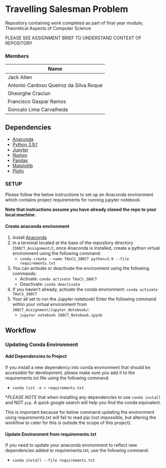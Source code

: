 # Travelling Salesman Problem
Repository containing work completed as part of final year module; Theoretical Aspects of Computer Science

PLEASE SEE ASSIGNMENT BRIEF TO UNDERSTAND CONTEXT OF REPOSITORY

### Members
| Name          								|
| -------------									|
| Jack Allen    								|
| Antonio Cardoso Queiroz da Silva Roque      	|
| Gheorghe Craciun								|
| Francisco Gaspar Ramos						|
| Goncalo Lima Carvalheda						|


## Dependencies
* [Anaconda](https://docs.anaconda.com/anaconda/install/)
* [Python 3.9.1](https://www.python.org/downloads/)
* [Jupyter](https://jupyter.org/install)
* [Numpy](https://numpy.org/install/)
* [Pandas](https://pandas.pydata.org/pandas-docs/stable/getting_started/install.html)
* [Matplotlib](https://matplotlib.org/stable/users/installing.html)
* [Plotly](https://plotly.com/python/getting-started/#installation)


### SETUP
Please follow the below instructions to set up an Anaconda environment which contains project requirements for running jupyter notebook.

**Note that instructions assume you have already cloned the repo to your local machine.**
 #### Create anaconda environment

1) Install [Anaconda](https://docs.anaconda.com/anaconda/install/)
2) In a terminal located at the base of the repository directory (`380CT_Assignment/`), once Anaconda is installed, create a python virtual environment using the following command:
	* `conda create --name TAoCS_380CT python=3.9 --file requirements.txt`
3) You can activate or deactivate the environment using the following commands:
	* Activate: `conda activate TAoCS_380CT`
	* Deactivate:  `conda deactivate`
4) If you haven't already, activate the conda environment: `conda activate TAoCS_380CT`
5) Your all set to run the Jupyter notebook! Enter the following command within your virtual environment from `380CT_Assignment/Jupyter_Notebook/`:   
	* `jupyter notebook 380CT_Notebook.ipynb`



## Workflow

### Updating Conda Environment

####  Add Dependencies to Project
If you install a new dependency into conda environment that should be accessible for development, please make sure you add it to the requirements.txt file using the following command:

* `conda list -e > requirements.txt`

**PLEASE NOTE* that when installing any dependencies to use `conda install` and NOT `pip`. A quick google search will help you find the conda equivalent. 

This is important because for below command updating the environment using requirements.txt will fail to read pip (not impossible, but altering the workflow to cater for this is outside the scope of this project).


#### Update Environment from requirements.txt
If you need to update your anaconda environment to reflect new dependencies added to requirements.txt, use the following command:

* `conda install --file requirements.txt`
